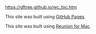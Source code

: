 
https://gftree.github.io/wc_toc.htm

This site was built using [GitHub Pages](https://pages.github.com/).

This site was built using [Reunion for Mac](https://gftree.github.io/wc_toc.htm/).
